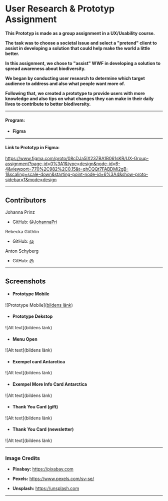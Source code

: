 # User Research & Prototyp Assignment

**This Prototyp is made as a group assignment in a UX/Usability course.**

**The task was to choose a societal issue and select a "pretend" client to assist in developing a solution that could help make the world a little better.**

**In this assignment, we chose to "assist" WWF in developing a solution to spread awareness about biodiversity.**

**We began by conducting user research to determine which target audience to address and also what people want more of.**

**Following that, we created a prototype to provide users with more knowledge and also tips on what changes they can make in their daily lives to contribute to better biodiversity.**

---

#### Program:

- **Figma**

---

#### Link to Prototyp in Figma: 

https://www.figma.com/proto/08cDJa5lX23ZBA1B061sKR/UX-Group-assignment?page-id=0%3A1&type=design&node-id=6-4&viewport=770%2C982%2C0.15&t=qhCQQt7FABDMi2gB-1&scaling=scale-down&starting-point-node-id=6%3A4&show-proto-sidebar=1&mode=design

---

## Contributors

Johanna Prinz 
- GitHub: [@JohannaPri](https://github.com/JohannaPri)

Rebecka Göthlin
- GitHub: [@]()

Anton Schyberg
- GitHub: [@]()

---

## Screenshots

- #### Prototype Mobile 
![Prototype Mobile]([bildens länk](https://github.com/JohannaPri/UX-Group-Prototyp/blob/main/WWF%20-%20Mobile.png?raw=true))

- #### Prototype Dekstop 
![Alt text](bildens länk)

- #### Menu Open  
![Alt text](bildens länk)

- #### Exempel card Antarctica 
![Alt text](bildens länk)

- #### Exempel More Info Card Antarctica 
![Alt text](bildens länk)

- #### Thank You Card (gift) 
![Alt text](bildens länk)

- #### Thank You Card (newsletter) 
![Alt text](bildens länk)

---

### Image Credits

- **Pixabay:** https://pixabay.com

- **Pexels:** https://www.pexels.com/sv-se/

- **Unsplash:** https://unsplash.com

---

